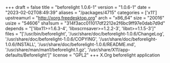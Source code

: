 +++
draft = false
title = "beforelight 1.0.6-1"
version = "1.0.6-1"
date = "2023-02-02T08:49:39"
aliases = "/packages/4715"
categories = ['x11']
upstreamurl = "http://xorg.freedesktop.org"
arch = "x86_64"
size = "20016"
usize = "54606"
sha1sum = "314f3acc011017df2212e2f6bc9ff97e0dab7d9d"
depends = "['libx11>=1.6.3-4', 'libxscrnsaver>=1.2.2-3', 'libxt>=1.1.5-3']"
files = "['/usr/bin/beforelight', '/usr/share/doc/beforelight-1.0.6/ChangeLog', '/usr/share/doc/beforelight-1.0.6/COPYING', '/usr/share/doc/beforelight-1.0.6/INSTALL', '/usr/share/doc/beforelight-1.0.6/README.md', '/usr/share/man/man1/beforelight.1.gz', '/usr/share/X11/app-defaults/Beforelight']"
license = "GPL2"
+++
X.Org beforelight application